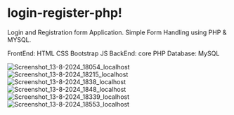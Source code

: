 # login-register-php!
Login and Registration form Application. Simple Form Handling using PHP & MYSQL.

FrontEnd:
HTML
CSS
Bootstrap
JS
BackEnd:
core PHP
Database:
MySQL

![Screenshot_13-8-2024_18054_localhost](https://github.com/user-attachments/assets/32e2f283-576e-4da8-9d9e-8745fa1af4ab)
![Screenshot_13-8-2024_18215_localhost](https://github.com/user-attachments/assets/3e4d9dd5-2698-43eb-974d-cc8c38c40069)
![Screenshot_13-8-2024_1838_localhost](https://github.com/user-attachments/assets/551478de-35ac-4b00-9928-9b4f1c01a3b9)
![Screenshot_13-8-2024_1848_localhost](https://github.com/user-attachments/assets/33a4e9e4-b37e-47de-a520-9bf54f579908)
![Screenshot_13-8-2024_18339_localhost](https://github.com/user-attachments/assets/8531fad3-8232-47f2-90b3-663ee6867593)
![Screenshot_13-8-2024_18553_localhost](https://github.com/user-attachments/assets/4facdd5b-f14c-4777-9903-d01758f31fed)
